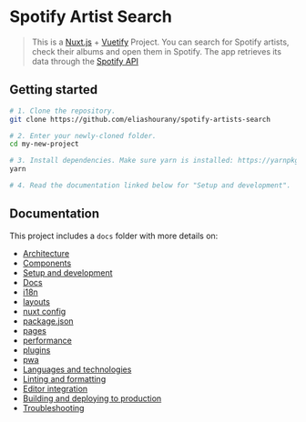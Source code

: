 # Spotify Artist Search

> This is a [Nuxt.js](https://nuxtjs.org/guide) + [Vuetify](https://vuetifyjs.com/en/) Project. You can search for Spotify artists, check their albums and open them in Spotify. 
> The app retrieves its data through the [Spotify API](https://developer.spotify.com/documentation/web-api/reference/)
>

## Getting started

```bash
# 1. Clone the repository.
git clone https://github.com/eliashourany/spotify-artists-search

# 2. Enter your newly-cloned folder.
cd my-new-project

# 3. Install dependencies. Make sure yarn is installed: https://yarnpkg.com/lang/en/docs/install
yarn

# 4. Read the documentation linked below for "Setup and development".
```

## Documentation

This project includes a `docs` folder with more details on:

- [Architecture](docs/architecture.md)
- [Components](docs/components.md)
- [Setup and development](docs/development.md)
- [Docs](docs/docs.md)
- [i18n](docs/i18n.md)
- [layouts](docs/layouts.md)
- [nuxt config](docs/nuxt.config.md)
- [package.json](docs/package.json.md)
- [pages](docs/pages.md)
- [performance](docs/performance.md)
- [plugins](docs/plugins.md)
- [pwa](docs/pwa.md)
- [Languages and technologies](docs/tech.md)
- [Linting and formatting](docs/linting.md)
- [Editor integration](docs/editors.md)
- [Building and deploying to production](docs/production.md)
- [Troubleshooting](docs/troubleshooting.md)

